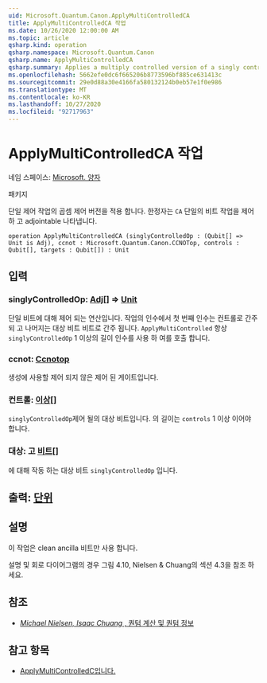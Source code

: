 ```yaml
---
uid: Microsoft.Quantum.Canon.ApplyMultiControlledCA
title: ApplyMultiControlledCA 작업
ms.date: 10/26/2020 12:00:00 AM
ms.topic: article
qsharp.kind: operation
qsharp.namespace: Microsoft.Quantum.Canon
qsharp.name: ApplyMultiControlledCA
qsharp.summary: Applies a multiply controlled version of a singly controlled operation. The modifier `CA` indicates that the single-qubit operation is controllable and adjointable.
ms.openlocfilehash: 5662efe0dc6f665206b8773596bf885ce631413c
ms.sourcegitcommit: 29e0d88a30e4166fa580132124b0eb57e1f0e986
ms.translationtype: MT
ms.contentlocale: ko-KR
ms.lasthandoff: 10/27/2020
ms.locfileid: "92717963"
---
```

# <a name="applymulticontrolledca-operation"></a>ApplyMultiControlledCA 작업

네임 스페이스: [Microsoft. 양자](xref:Microsoft.Quantum.Canon)

패키지 [](https://nuget.org/packages/)


단일 제어 작업의 곱셈 제어 버전을 적용 합니다.
한정자는 `CA` 단일의 비트 작업을 제어 하 고 adjointable 나타냅니다.

```qsharp
operation ApplyMultiControlledCA (singlyControlledOp : (Qubit[] => Unit is Adj), ccnot : Microsoft.Quantum.Canon.CCNOTop, controls : Qubit[], targets : Qubit[]) : Unit
```


## <a name="input"></a>입력

### <a name="singlycontrolledop--qubit--unit-adj"></a>singlyControlledOp: [Adj](xref:microsoft.quantum.lang-ref.qubit)[] => [Unit](xref:microsoft.quantum.lang-ref.unit)

단일 비트에 대해 제어 되는 연산입니다.
작업의 인수에서 첫 번째 인수는 컨트롤로 간주 되 고 나머지는 대상 비트 비트로 간주 됩니다.
`ApplyMultiControlled` 항상 `singlyControlledOp` 1 이상의 길이 인수를 사용 하 여를 호출 합니다.


### <a name="ccnot--ccnotop"></a>ccnot: [Ccnotop](xref:Microsoft.Quantum.Canon.CCNOTop)

생성에 사용할 제어 되지 않은 제어 된 게이트입니다.


### <a name="controls--qubit"></a>컨트롤: [이상](xref:microsoft.quantum.lang-ref.qubit)[]

`singlyControlledOp`제어 될의 대상 비트입니다.
의 길이는 `controls` 1 이상 이어야 합니다.


### <a name="targets--qubit"></a>대상: 고 [비트](xref:microsoft.quantum.lang-ref.qubit)[]

에 대해 작동 하는 대상 비트 `singlyControlledOp` 입니다.



## <a name="output--unit"></a>출력: [단위](xref:microsoft.quantum.lang-ref.unit)



## <a name="remarks"></a>설명

이 작업은 clean ancilla  비트만 사용 합니다.

설명 및 회로 다이어그램의 경우 그림 4.10, Nielsen & Chuang의 섹션 4.3을 참조 하세요.

## <a name="references"></a>참조

- [*Michael Nielsen, Isaac Chuang* , 퀀텀 계산 및 퀀텀 정보](http://doi.org/10.1017/CBO9780511976667)

## <a name="see-also"></a>참고 항목

- [ApplyMultiControlledC입니다.](xref:Microsoft.Quantum.Canon.ApplyMultiControlledC)